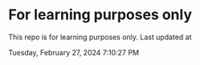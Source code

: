 # For learning purposes only
This repo is for learning purposes only.
Last updated at

Tuesday, February 27, 2024 7:10:27 PM

